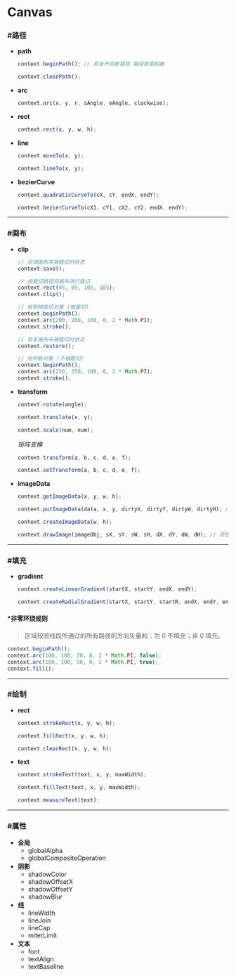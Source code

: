 # Canvas #

### #路径 ###
+ __path__

    ```javascript
    context.beginPath(); // 若未开启新路径 路径首尾相接
    ```
    ```javascript
    context.closePath();
    ```
+ __arc__

    ```javascript
    context.arc(x, y, r, sAngle, eAngle, clockwise);
    ```
+ __rect__

    ```javascript
    context.rect(x, y, w, h);
    ```
+ __line__

    ```javascript
    context.moveTo(x, y);
    ```
    ```javascript
    context.lineTo(x, y);
    ```
+ __bezierCurve__

    ```javascript
    context.quadraticCurveTo(cX, cY, endX, endY);
    ```
    ```javascript
    context.bezierCurveTo(cX1, cY1, cX2, cY2, endX, endY);
    ```

*****

### #画布 ###
+ __clip__

    ```javascript
    // 存储画布未被裁切时状态
    context.save();
    
    // 按裁切路径将画布进行裁切
    context.rect(95, 95, 105, 105);
    context.clip();
    
    // 绘制被裁切对象 (被裁切)
    context.beginPath();
    context.arc(200, 200, 100, 0, 2 * Math.PI);
    context.stroke();
    
    // 恢复画布未被裁切时状态
    context.restore();
    
    // 绘制新对象 (不被裁切)
    context.beginPath();
    context.arc(250, 250, 100, 0, 2 * Math.PI);
    context.stroke();
    ```
+ __transform__

    ```javascript
    context.rotate(angle);
    ```
    ```javascript
    context.translate(x, y);
    ```
    ```javascript
    context.scale(num, num);
    ```

    _矩阵变换_
    ```javascript
    context.transform(a, b, c, d, e, f);
    ```
    ```javascript
    context.setTransform(a, b, c, d, e, f);
    ```
+ __imageData__

    ```javascript
    context.getImageData(x, y, w, h);
    ```
    ```javascript  
    context.putImageData(data, x, y, dirtyX, dirtyY, dirtyW, dirtyH); // 不受全局属性影响
    ```
    ```javascript
    context.createImageData(w, h);
    ```
    ```javascript
    context.drawImage(imageObj, sX, sY, sW, sH, dX, dY, dW, dH); // 须在图片加载完毕后执行 受全局属性影响
    ```

*****

### #填充 ###
+ __gradient__

    ```javascript
    context.createLinearGradient(startX, startY, endX, endY);
    ```
    ```javascript
    context.createRadialGradient(startX, startY, startR, endX, endY, endR);
    ```

#### *非零环绕规则 ####

> 区域校验线段所通过的所有路径的方向矢量和：为 0 不填充；非 0 填充。

```javascript
context.beginPath();
context.arc(100, 100, 70, 0, 2 * Math.PI, false);
context.arc(100, 100, 50, 0, 2 * Math.PI, true);
context.fill();
```

*****

### #绘制 ###
+ __rect__

    ```javascript
    context.strokeRect(x, y, w, h);
    ```
    ```javascript
    context.fillRect(x, y, w, h);
    ```
    ```javascript
    context.clearRect(x, y, w, h);
    ```
+ __text__

    ```javascript
    context.strokeText(text, x, y, maxWidth);
    ```
    ```javascript
    context.fillText(text, x, y, maxWidth);
    ```
    ```javascript
    context.measureText(text);
    ```

*****

### #属性 ###
+ __全局__
    + globalAlpha
    + globalCompositeOperation
+ __阴影__
    + shadowColor
    + shadowOffsetX
    + shadowOffsetY
    + shadowBlur
+ __线__
    + lineWidth
    + lineJoin
    + lineCap
    + miterLimit
+ __文本__
    + font
    + textAlign
    + textBaseline
